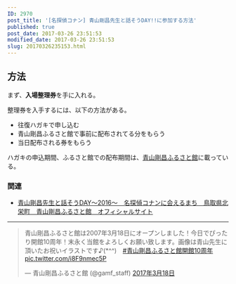```yaml
---
ID: 2970
post_title: '[名探偵コナン] 青山剛昌先生と話そうDAY!!に参加する方法'
published: true
post_date: 2017-03-26 23:51:53
modified_date: 2017-03-26 23:51:53
slug: 20170326235153.html
---
```

<p><!--more--></p>
<h2>方法</h2>
<p>まず、<strong>入場整理券</strong>を手に入れる。</p>
<p>整理券を入手するには、以下の方法がある。</p>
<ul>
<li>往復ハガキで申し込む</li>
<li>青山剛昌ふるさと館で事前に配布されてる分をもらう</li>
<li>当日配布される券をもらう</li>
</ul>
<p>ハガキの申込期間、ふるさと館での配布期間は、<a href="http://www.gamf.jp/">青山剛昌ふるさと館</a>に載っている。</p>
<h3>関連</h3>
<ul>
<li><a href="http://www.gamf.jp/2050.html">青山剛昌先生と話そうDAY～2016～　名探偵コナンに会えるまち　鳥取県北栄町　青山剛昌ふるさと館　オフィシャルサイト</a></li>
</ul>
<hr />
<blockquote class="twitter-tweet" data-lang="ja">
<p lang="ja" dir="ltr">青山剛昌ふるさと館は2007年3月18日にオープンしました！今日でぴったり開館10周年！末永く当館をよろしくお願い致します。画像は青山先生に頂いたお祝いイラストです♪(*^^)　<a href="https://twitter.com/hashtag/%E9%9D%92%E5%B1%B1%E5%89%9B%E6%98%8C%E3%81%B5%E3%82%8B%E3%81%95%E3%81%A8%E9%A4%A8%E9%96%8B%E9%A4%A810%E5%91%A8%E5%B9%B4?src=hash">#青山剛昌ふるさと館開館10周年</a> <a href="https://t.co/i8F9nmec5P">pic.twitter.com/i8F9nmec5P</a></p>
<p>&mdash; 青山剛昌ふるさと館 (@gamf_staff) <a href="https://twitter.com/gamf_staff/status/842908596081852417">2017年3月18日</a></p></blockquote>
<p><script async src="//platform.twitter.com/widgets.js" charset="utf-8"></script></p>